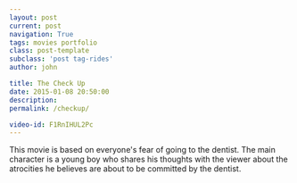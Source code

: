 ```yaml
---
layout: post
current: post
navigation: True
tags: movies portfolio
class: post-template
subclass: 'post tag-rides'
author: john

title: The Check Up
date: 2015-01-08 20:50:00
description: 
permalink: /checkup/

video-id: F1RnIHUL2Pc
---
```


This movie is based on everyone's fear of going to the dentist. The main character is a young boy who shares his thoughts with the viewer about the atrocities he believes are about to be committed by the dentist.